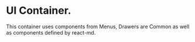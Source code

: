 # UI Container.
This container uses components from Menus, Drawers are Common as well as components defined by react-md.
